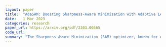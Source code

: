 ```yaml
---
layout: paper
title:  "AdaSAM: Boosting Sharpness-Aware Minimization with Adaptive Learning Rate and Momentum for Training Deep Neural Networks"
date:   1 Mar 2023
categories: research
paper_url: https://arxiv.org/pdf/2303.00565
code_url: 
summary: "The Sharpness Aware Minimization (SAM) optimizer, known for enhancing the generalization of deep neural networks by introducing extra perturbation steps, is further developed into AdaSAM by integrating adaptive learning rates and momentum acceleration. Although AdaSAM has been empirically applied to large-scale networks, a theoretical understanding of its performance, considering the complexity of its components, was lacking. This study presents a theoretical analysis of AdaSAM's convergence in stochastic non-convex settings, demonstrating a convergence rate of O(1/√bT) that scales linearly with mini-batch size. By introducing a delayed second-order momentum term, the study successfully decouples and analyzes the intertwined effects of stochastic gradients, adaptive learning rates, and perturbations. This is the first work to offer a detailed convergence rate for SAM with adaptive mechanisms. Experimental results on various NLP tasks indicate AdaSAM's superior performance over SGD, AMSGrad, and SAM optimizers."
---
```


